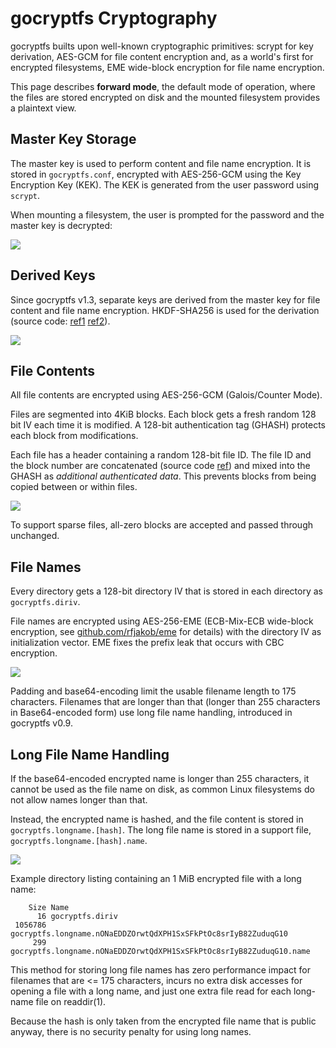 gocryptfs Cryptography
======================

gocryptfs builts upon well-known cryptographic primitives: scrypt for
key derivation, AES-GCM for file content encryption and, as a world's
first for encrypted filesystems,
EME wide-block encryption for file name encryption.

This page describes **forward mode**, the default mode of operation, where
the files are stored encrypted on disk and the mounted filesystem provides
a plaintext view.

Master Key Storage
------------------

The master key is used to perform content and file name encryption.
It is stored in `gocryptfs.conf`, encrypted with AES-256-GCM using the
Key Encryption Key (KEK). The KEK is generated from the user password
using `scrypt`.

When mounting a filesystem, the user is prompted for the password and
the master key is decrypted:

![](img/master-key.svg)

Derived Keys
------------

Since gocryptfs v1.3, separate keys are derived from the master key for
file content and file name encryption. HKDF-SHA256 is used for the
derivation (source code: [ref1](https://github.com/rfjakob/gocryptfs/blob/f0e29d9b90b63d5fbe4164161ecb0e1035bb4af4/internal/cryptocore/hkdf.go)
[ref2](https://github.com/rfjakob/gocryptfs/blob/f0e29d9b90b63d5fbe4164161ecb0e1035bb4af4/internal/cryptocore/cryptocore.go#L66)).

![](img/derived-keys.svg)

File Contents
-------------

All file contents are encrypted using AES-256-GCM (Galois/Counter Mode).

Files are segmented into 4KiB blocks. Each block gets a fresh random
128 bit IV each time it is modified. A 128-bit authentication tag (GHASH)
protects each block from modifications.

Each file has a header containing a random 128-bit file ID. The
file ID and the block number are concatenated
(source code [ref](https://github.com/rfjakob/gocryptfs/blob/64e5906ffa1f225a51048b3d0ac6b1a09e2ca170/internal/contentenc/content.go#L124))
and mixed into the GHASH as
*additional authenticated data*. This prevents blocks from being copied
between or within files.

![](img/file-content-encryption.svg)

To support sparse files, all-zero blocks are accepted and passed through
unchanged.

File Names
----------

Every directory gets a 128-bit directory IV that is stored in each
directory as `gocryptfs.diriv`.

File names are encrypted using AES-256-EME (ECB-Mix-ECB wide-block encryption,
see [github.com/rfjakob/eme](https://github.com/rfjakob/eme) for details) with the directory IV
as initialization vector. EME fixes the prefix leak that occurs with CBC
encryption.

![](img/file-name-encryption.svg)

Padding and base64-encoding limit the usable filename length to 175 characters.
Filenames that are longer than that (longer than 255 characters in
Base64-encoded form) use long file name handling, introduced in gocryptfs v0.9.

Long File Name Handling
-----------------------

If the base64-encoded encrypted name is longer than 255 characters,
it cannot be used as the file name on disk, as common Linux filesystems
do not allow names longer than that.

Instead, the encrypted name is hashed, and the file content is stored in
`gocryptfs.longname.[hash]`. The long file name is stored in a support
file, `gocryptfs.longname.[hash].name`.

![](img/longnames.svg)

Example directory listing containing an 1 MiB encrypted file with a long name:

```
    Size Name
      16 gocryptfs.diriv
 1056786 gocryptfs.longname.nONaEDDZOrwtQdXPH1SxSFkPtOc8srIyB82ZuduqG10
     299 gocryptfs.longname.nONaEDDZOrwtQdXPH1SxSFkPtOc8srIyB82ZuduqG10.name
```

This method for storing long file names has zero performance impact
for filenames that are <= 175 characters, incurs no extra disk accesses
for opening a file with a long name, and just one extra file read for each
long-name file on readdir(1).

Because the hash is only taken from the encrypted file name that is public
anyway, there is no security penalty for using long names.
